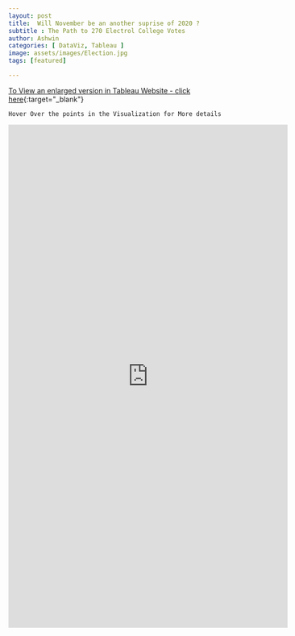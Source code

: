 ```yaml
---
layout: post
title:  Will November be an another suprise of 2020 ?
subtitle : The Path to 270 Electrol College Votes
author: Ashwin
categories: [ DataViz, Tableau ]
image: assets/images/Election.jpg
tags: [featured]

---
```

[To View an enlarged version in Tableau Website - click here](https://public.tableau.com/views/WillNovemberbeananothersupriseof2020/Dashboard1?:language=en-GB&:display_count=y&:origin=viz_share_link){:target="_blank"}

```
Hover Over the points in the Visualization for More details 
```

<iframe seamless frameborder="0" src="https://public.tableau.com/views/WillNovemberbeananothersupriseof2020/Dashboard1?:language=en-GB&:display_count=y&:origin=viz_share_link&:showVizHome=no" width = '110%' height = '1000'></iframe>
